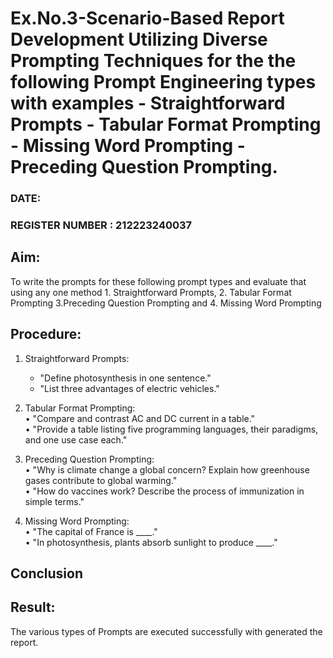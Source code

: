 # Ex.No.3-Scenario-Based Report Development Utilizing Diverse Prompting Techniques for the the following Prompt Engineering types with examples - Straightforward Prompts - Tabular Format Prompting - Missing Word Prompting - Preceding Question Prompting.

### DATE:                                                                            
### REGISTER NUMBER : 212223240037
## Aim: 
To write the prompts for these following prompt types and evaluate that using any one method 1. Straightforward Prompts, 2. Tabular Format Prompting 3.Preceding Question Prompting and 4. Missing Word Prompting

## Procedure:
1.	Straightforward Prompts:  
    - "Define photosynthesis in one sentence."  
    - "List three advantages of electric vehicles."  

 3.	Tabular Format Prompting:  
     •	"Compare and contrast AC and DC current in a table."  
     •	"Provide a table listing five programming languages, their paradigms, and one use case each."  
3. Preceding Question Prompting:  
    •	"Why is climate change a global concern? Explain how greenhouse gases contribute to global warming."  
    •	"How do vaccines work? Describe the process of immunization in simple terms."  
4. Missing Word Prompting:  
   •	"The capital of France is ____."  
  •	"In photosynthesis, plants absorb sunlight to produce ____."  


## Conclusion 


## Result: 
The various types of Prompts are executed successfully with generated the report.


